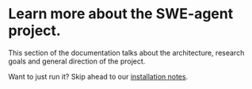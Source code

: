 # Learn more about the SWE-agent project.

This section of the documentation talks about the architecture, research goals and general direction of the project.

Want to just run it? Skip ahead to our [installation notes](../installation/index.md).